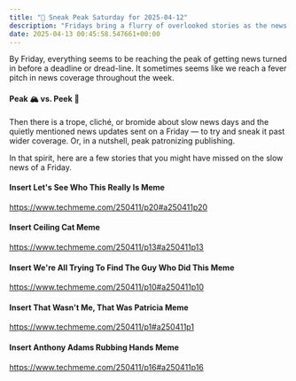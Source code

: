 ```yaml
---
title: "🔮 Sneak Peak Saturday for 2025-04-12"
description: "Fridays bring a flurry of overlooked stories as the news week hits its peak."
date: 2025-04-13 00:45:58.547661+00:00
---
```


<!-- buttondown-editor-mode: fancy --><p>By Friday, everything seems to be reaching the peak of getting news turned in before a deadline or dread-line. It sometimes seems like we reach a fever pitch in news coverage throughout the week.</p><h4>Peak 🏔️ vs. Peek 👀</h4><p>Then there is a trope, cliché, or bromide about slow news days and the quietly mentioned news updates sent on a Friday — to try and sneak it past wider coverage. Or, in a nutshell, peak patronizing publishing.</p><p>In that spirit, here are a few stories that you might have missed on the slow news of a Friday.</p><h4>Insert Let's See Who This Really Is Meme</h4><p><a target="_blank" rel="noopener noreferrer nofollow" href="https://www.techmeme.com/250411/p20#a250411p20">https://www.techmeme.com/250411/p20#a250411p20</a></p><h4>Insert Ceiling Cat Meme</h4><p><a target="_blank" rel="noopener noreferrer nofollow" href="https://www.techmeme.com/250411/p13#a250411p13">https://www.techmeme.com/250411/p13#a250411p13</a></p><h4>Insert We're All Trying To Find The Guy Who Did This Meme</h4><p><a target="_blank" rel="noopener noreferrer nofollow" href="https://www.techmeme.com/250411/p10#a250411p10">https://www.techmeme.com/250411/p10#a250411p10</a></p><h4>Insert That Wasn't Me, That Was Patricia Meme</h4><p><a target="_blank" rel="noopener noreferrer nofollow" href="https://www.techmeme.com/250411/p1#a250411p1">https://www.techmeme.com/250411/p1#a250411p1</a></p><h4>Insert Anthony Adams Rubbing Hands Meme</h4><p><a target="_blank" rel="noopener noreferrer nofollow" href="https://www.techmeme.com/250411/p16#a250411p16">https://www.techmeme.com/250411/p16#a250411p16</a></p>